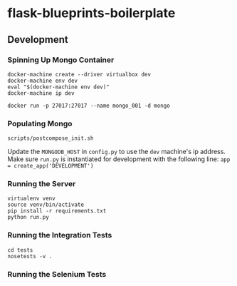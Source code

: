 # flask-blueprints-boilerplate

## Development

### Spinning Up Mongo Container

```
docker-machine create --driver virtualbox dev
docker-machine env dev
eval "$(docker-machine env dev)"
docker-machine ip dev

docker run -p 27017:27017 --name mongo_001 -d mongo
```

### Populating Mongo
```
scripts/postcompose_init.sh
```

Update the `MONGODB_HOST` in `config.py` to use the `dev` machine's ip address.
Make sure `run.py` is instantiated for development with the following line: `app = create_app('DEVELOPMENT')`

### Running the Server

```
virtualenv venv
source venv/bin/activate
pip install -r requirements.txt
python run.py
```

### Running the Integration Tests

```
cd tests
nosetests -v .
```

### Running the Selenium Tests
